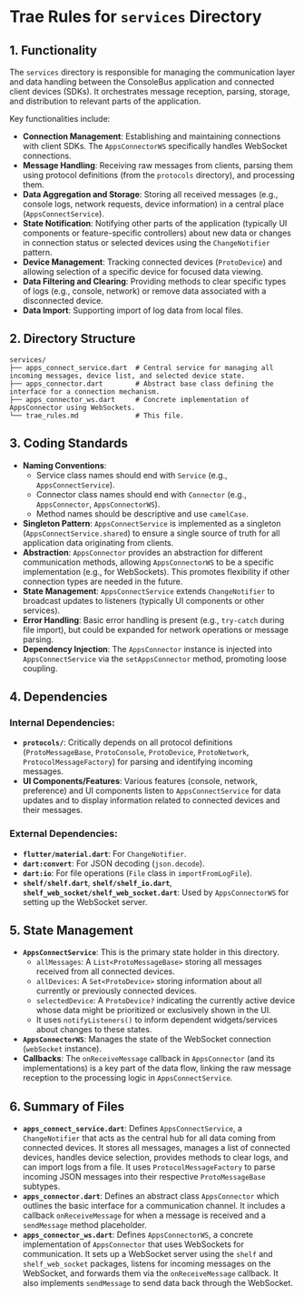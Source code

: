 # Trae Rules for `services` Directory

## 1. Functionality

The `services` directory is responsible for managing the communication layer and data handling between the ConsoleBus application and connected client devices (SDKs). It orchestrates message reception, parsing, storage, and distribution to relevant parts of the application.

Key functionalities include:

*   **Connection Management**: Establishing and maintaining connections with client SDKs. The `AppsConnectorWS` specifically handles WebSocket connections.
*   **Message Handling**: Receiving raw messages from clients, parsing them using protocol definitions (from the `protocols` directory), and processing them.
*   **Data Aggregation and Storage**: Storing all received messages (e.g., console logs, network requests, device information) in a central place (`AppsConnectService`).
*   **State Notification**: Notifying other parts of the application (typically UI components or feature-specific controllers) about new data or changes in connection status or selected devices using the `ChangeNotifier` pattern.
*   **Device Management**: Tracking connected devices (`ProtoDevice`) and allowing selection of a specific device for focused data viewing.
*   **Data Filtering and Clearing**: Providing methods to clear specific types of logs (e.g., console, network) or remove data associated with a disconnected device.
*   **Data Import**: Supporting import of log data from local files.

## 2. Directory Structure

```
services/
├── apps_connect_service.dart  # Central service for managing all incoming messages, device list, and selected device state.
├── apps_connector.dart        # Abstract base class defining the interface for a connection mechanism.
├── apps_connector_ws.dart     # Concrete implementation of AppsConnector using WebSockets.
└── trae_rules.md              # This file.
```

## 3. Coding Standards

*   **Naming Conventions**:
    *   Service class names should end with `Service` (e.g., `AppsConnectService`).
    *   Connector class names should end with `Connector` (e.g., `AppsConnector`, `AppsConnectorWS`).
    *   Method names should be descriptive and use `camelCase`.
*   **Singleton Pattern**: `AppsConnectService` is implemented as a singleton (`AppsConnectService.shared`) to ensure a single source of truth for all application data originating from clients.
*   **Abstraction**: `AppsConnector` provides an abstraction for different communication methods, allowing `AppsConnectorWS` to be a specific implementation (e.g., for WebSockets). This promotes flexibility if other connection types are needed in the future.
*   **State Management**: `AppsConnectService` extends `ChangeNotifier` to broadcast updates to listeners (typically UI components or other services).
*   **Error Handling**: Basic error handling is present (e.g., `try-catch` during file import), but could be expanded for network operations or message parsing.
*   **Dependency Injection**: The `AppsConnector` instance is injected into `AppsConnectService` via the `setAppsConnector` method, promoting loose coupling.

## 4. Dependencies

### Internal Dependencies:

*   **`protocols/`**: Critically depends on all protocol definitions (`ProtoMessageBase`, `ProtoConsole`, `ProtoDevice`, `ProtoNetwork`, `ProtocolMessageFactory`) for parsing and identifying incoming messages.
*   **UI Components/Features**: Various features (console, network, preference) and UI components listen to `AppsConnectService` for data updates and to display information related to connected devices and their messages.

### External Dependencies:

*   **`flutter/material.dart`**: For `ChangeNotifier`.
*   **`dart:convert`**: For JSON decoding (`json.decode`).
*   **`dart:io`**: For file operations (`File` class in `importFromLogFile`).
*   **`shelf/shelf.dart`**, **`shelf/shelf_io.dart`**, **`shelf_web_socket/shelf_web_socket.dart`**: Used by `AppsConnectorWS` for setting up the WebSocket server.

## 5. State Management

*   **`AppsConnectService`**: This is the primary state holder in this directory.
    *   `allMessages`: A `List<ProtoMessageBase>` storing all messages received from all connected devices.
    *   `allDevices`: A `Set<ProtoDevice>` storing information about all currently or previously connected devices.
    *   `selectedDevice`: A `ProtoDevice?` indicating the currently active device whose data might be prioritized or exclusively shown in the UI.
    *   It uses `notifyListeners()` to inform dependent widgets/services about changes to these states.
*   **`AppsConnectorWS`**: Manages the state of the WebSocket connection (`webSocket` instance).
*   **Callbacks**: The `onReceiveMessage` callback in `AppsConnector` (and its implementations) is a key part of the data flow, linking the raw message reception to the processing logic in `AppsConnectService`.

## 6. Summary of Files

*   **`apps_connect_service.dart`**: Defines `AppsConnectService`, a `ChangeNotifier` that acts as the central hub for all data coming from connected devices. It stores all messages, manages a list of connected devices, handles device selection, provides methods to clear logs, and can import logs from a file. It uses `ProtocolMessageFactory` to parse incoming JSON messages into their respective `ProtoMessageBase` subtypes.
*   **`apps_connector.dart`**: Defines an abstract class `AppsConnector` which outlines the basic interface for a communication channel. It includes a callback `onReceiveMessage` for when a message is received and a `sendMessage` method placeholder.
*   **`apps_connector_ws.dart`**: Defines `AppsConnectorWS`, a concrete implementation of `AppsConnector` that uses WebSockets for communication. It sets up a WebSocket server using the `shelf` and `shelf_web_socket` packages, listens for incoming messages on the WebSocket, and forwards them via the `onReceiveMessage` callback. It also implements `sendMessage` to send data back through the WebSocket.